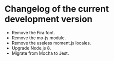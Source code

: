 # Changelog of the current development version

* Remove the Fira font.
* Remove the mo-js module.
* Remove the useless moment.js locales.
* Upgrade Node.js 8.
* Migrate from Mocha to Jest.
